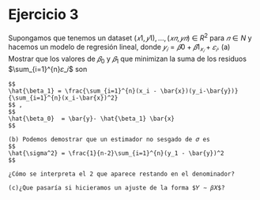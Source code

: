 #   Ejercicio 3
Supongamos que tenemos un dataset $(𝑥1,𝑦1),..., (𝑥𝑛,𝑦𝑛)$ ∈ $R^2$ para $𝑛 ∈ N$ y hacemos un modelo de regresión lineal, donde $𝑦_𝑖 = 𝛽0 + 𝛽1_𝑥_𝑖 +𝜀_𝑖$.
    (a) Mostrar que los valores de $𝛽_0$ y $𝛽_1$ que minimizan la suma de los residuos $\sum_{i=1}^{n}𝜀_𝑖$ son

    $$
    \hat{\beta_1} = \frac{\sum_{i=1}^{n}(x_i - \bar{x})(y_i-\bar{y})}{\sum_{i=1}^{n}(x_i-\bar{x})^2}
    $$ ,
    $$ 
    \hat{\beta_0}  = \bar{y}- \hat{\beta_1} \bar{x}
    $$

    (b) Podemos demostrar que un estimador no sesgado de 𝜎 es
    $$
    \hat{\sigma^2} = \frac{1}{n-2}\sum_{i=1}^{n}(y_1 - \bar{y})^2
    $$

    ¿Cómo se interpreta el 2 que aparece restando en el denominador?
 
    (c)¿Que pasaría si hicieramos un ajuste de la forma $𝑌 ∼ 𝛽𝑋$?